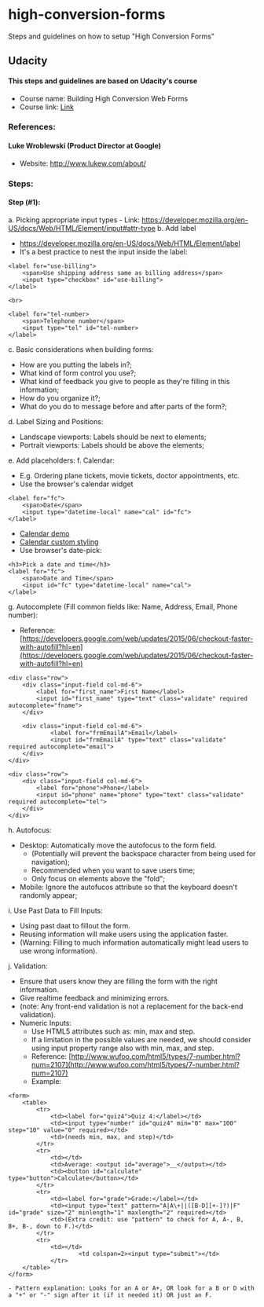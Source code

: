 # high-conversion-forms
Steps and guidelines on how to setup "High Conversion Forms"

## Udacity
#### This steps and guidelines are based on Udacity's course
- Course name: Building High Conversion Web Forms
- Course link: [Link](https://www.udacity.com/course/building-high-conversion-web-forms--ud890)

### References:
#### Luke Wroblewski (Product Director at Google)
- Website: http://www.lukew.com/about/

### Steps:
#### Step (#1):
a. Picking appropriate input types
	- Link: https://developer.mozilla.org/en-US/docs/Web/HTML/Element/input#attr-type
b. Add label
- https://developer.mozilla.org/en-US/docs/Web/HTML/Element/label
- It's a best practice to nest the input inside the label:
```
<label for="use-billing">
	<span>Use shipping address same as billing address</span>
	<input type="checkbox" id="use-billing">
</label>

<br>

<label for="tel-number>
	<span>Telephone number</span>
	<input type="tel" id="tel-number>
</label>
``` 
		
c. Basic considerations when building forms:
- How are you putting the labels in?;
- What kind of form control you use?;
- What kind of feedback you give to people as they're filling in this information;
- How do you organize it?;
- What do you do to message before and after parts of the form?;

d. Label Sizing and Positions:
- Landscape viewports: Labels should be next to elements;
- Portrait viewports: Labels should be above the elements;

e. Add placeholders:
f. Calendar:
- E.g. Ordering plane tickets, movie tickets, doctor appointments, etc.
- Use the browser's calendar widget
```
<label for="fc">
	<span>Date</span>
	<input type="datetime-local" name="cal" id="fc">
</label>	
```
- [Calendar demo](http://codepen.io/greenido/pen/xwGEWO) 
- [Calendar custom styling](https://www.tjvantoll.com/2013/04/15/list-of-pseudo-elements-to-style-form-controls/#input_date)
- Use browser's date-pick:
```
<h3>Pick a date and time</h3>
<label for="fc">
    <span>Date and Time</span>
    <input id="fc" type="datetime-local" name="cal">
</label>
```

g. Autocomplete (Fill common fields like: Name, Address, Email, Phone number):
- Reference: [https://developers.google.com/web/updates/2015/06/checkout-faster-with-autofill?hl=en](https://developers.google.com/web/updates/2015/06/checkout-faster-with-autofill?hl=en)
```
<div class="row">
	<div class="input-field col-md-6">
		<label for="first_name">First Name</label>
		<input id="first_name" type="text" class="validate" required autocomplete="fname">
	</div>

	<div class="input-field col-md-6">
       		<label for="frmEmailA">Email</label>
        	<input id="frmEmailA" type="text" class="validate" required autocomplete="email">
	</div>
</div>

<div class="row">
	<div class="input-field col-md-6">
		<label for="phone">Phone</label>
		<input id="phone" name="phone" type="text" class="validate" required autocomplete="tel">
	</div>
</div>
```

h. Autofocus:
- Desktop: Automatically move the autofocus to the form field. 
	- (Potentially will prevent the backspace character from being used for navigation);
	- Recommended when you want to save users time;
	- Only focus on elements above the "fold";
- Mobile: Ignore the autofucos attribute so that the keyboard doesn't randomly appear;

i. Use Past Data to Fill Inputs:
- Using past daat to fillout the form.
- Reusing information will make users using the application faster.
- (Warning: Filling to much information automatically might lead users to use wrong information).

j. Validation:
- Ensure that users know they are filling the form with the right information.
- Give realtime feedback and minimizing errors.
- (note: Any front-end validation is not a replacement for the back-end validation).
- Numeric Inputs:
	- Use HTML5 attributes such as: min, max and step.
	- If a limitation in the possible values are needed, we should consider using input property range also with min, max, and step.
	- Reference: [http://www.wufoo.com/html5/types/7-number.html?num=2107](http://www.wufoo.com/html5/types/7-number.html?num=2107)
	- Example:
```
<form>
	<table>
		<tr>
			<td><label for="quiz4">Quiz 4:</label></td>
			<td><input type="number" id="quiz4" min="0" max="100" step="10" value="0" required></td>
			<td>(needs min, max, and step)</td>
		</tr>
		<tr>
			<td></td>
			<td>Average: <output id="average">__</output></td>
			<td><button id="calculate" type="button">Calculate</button></td>
		</tr>
		<tr>
			<td><label for="grade">Grade:</label></td>
			<td><input type="text" pattern="A|A\+||([B-D][+-]?)|F" id="grade" size="2" minlength="1" maxlength="2" required></td>
			<td>(Extra credit: use "pattern" to check for A, A-, B, B+, B-, down to F.)</td>
		</tr>
		<tr>
			<td></td>
                	<td colspan=2><input type="submit"></td>
        	</tr>
	</table>
</form>
```
	- Pattern explanation: Looks for an A or A+, OR look for a B or D with a "+" or "-" sign after it (if it needed it) OR just an F.
